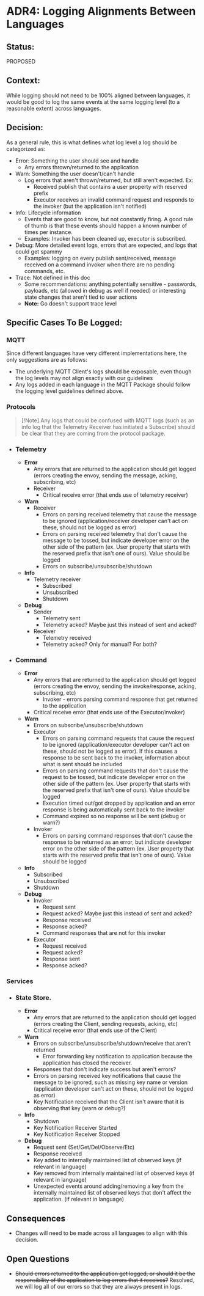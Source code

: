 # ADR4: Logging Alignments Between Languages

## Status: 

PROPOSED

## Context: 

While logging should not need to be 100% aligned between languages, it would be good to log the same events at the same logging level (to a reasonable extent) across languages.

## Decision: 

As a general rule, this is what defines what log level a log should be categorized as:
- Error: Something the user should see and handle
  - Any errors thrown/returned to the application
- Warn: Something the user doesn't/can't handle
  - Log errors that aren't thrown/returned, but still aren't expected. Ex:
    - Received publish that contains a user property with reserved prefix
    - Executor receives an invalid command request and responds to the invoker (but the application isn't notified)  
- Info: Lifecycle information
  - Events that are good to know, but not constantly firing. A good rule of thumb is that these events should happen a known number of times per instance.
  - Examples: Invoker has been cleaned up, executor is subscribed.
- Debug: More detailed event logs, errors that are expected, and logs that could get spammy
  - Examples: logging on every publish sent/received, message received on a command invoker when there are no pending commands, etc.
- Trace: Not defined in this doc
  - Some recommendations: anything potentially sensitive - passwords, payloads, etc (allowed in debug as well if needed) or interesting state changes that aren't tied to user actions
  - **Note:** Go doesn't support trace level

## Specific Cases To Be Logged:
### MQTT

Since different languages have very different implementations here, the only suggestions are as follows:
- The underlying MQTT Client's logs should be exposable, even though the log levels may not align exactly with our guidelines
- Any logs added in each language in the MQTT Package should follow the logging level guidelines defined above.

### Protocols
  > [!Note] Any logs that could be confused with MQTT logs (such as an info log that the Telemetry Receiver has initiated a Subscribe) should be clear that they are coming from the protocol package.

  - ### Telemetry
    - **Error**
      - Any errors that are returned to the application should get logged (errors creating the envoy, sending the message, acking, subscribing, etc)
      - Receiver
        - Critical receive error (that ends use of telemetry receiver)
    - **Warn**
      - Receiver
        - Errors on parsing received telemetry that cause the message to be ignored (application/receiver developer can't act on these, should not be logged as error)
        - Errors on parsing received telemetry that don't cause the message to be tossed, but indicate developer error on the other side of the pattern (ex. User property that starts with the reserved prefix that isn't one of ours). Value should be logged
        - Errors on subscribe/unsubscribe/shutdown
    - **Info**
      - Telemetry receiver
        - Subscribed
        - Unsubscribed
        - Shutdown
    - **Debug**
      - Sender
        - Telemetry sent
        - Telemetry acked? Maybe just this instead of sent and acked?
      - Receiver
        - Telemetry received
        - Telemetry acked? Only for manual? For both?
  - ### Command
    - **Error**
      - Any errors that are returned to the application should get logged (errors creating the envoy, sending the invoke/response, acking, subscribing, etc)
        - Invoker - errors parsing command response that get returned to the application
      - Critical receive error (that ends use of the Executor/invoker)
    - **Warn**
      - Errors on subscribe/unsubscribe/shutdown
      - Executor
        - Errors on parsing command requests that cause the request to be ignored (application/executor developer can't act on these, should not be logged as error). If this causes a response to be sent back to the invoker, information about what is sent should be included
        - Errors on parsing  command requests that don't cause the request to be tossed, but indicate developer error on the other side of the pattern (ex. User property that starts with the reserved prefix that isn't one of ours). Value should be logged
        - Execution timed out/got dropped by application and an error response is being automatically sent back to the invoker
        - Command expired so no response will be sent (debug or warn?)
      - Invoker
        - Errors on parsing  command responses that don't cause the response to be returned as an error, but indicate developer error on the other side of the pattern (ex. User property that starts with the reserved prefix that isn't one of ours). Value should be logged
    - **Info**
      - Subscribed
      - Unsubscribed
      - Shutdown
    - **Debug**
      - Invoker
        - Request sent
        - Request acked? Maybe just this instead of sent and acked?
        - Response received
        - Response acked?
        - Command responses that are not for this invoker
      - Executor
        - Request received
        - Request acked?
        - Response sent
        - Response acked?
  
### Services
- ### State Store.
    - **Error**
      - Any errors that are returned to the application should get logged (errors creating the Client, sending requests, acking, etc)
      - Critical receive error (that ends use of the Client)
    - **Warn**
      - Errors on subscribe/unsubscribe/shutdown/receive that aren't returned
        - Error forwarding key notification to application because the application has closed the receiver.
      - Responses that don't indicate success but aren't errors?
      - Errors on parsing received key notifications that cause the message to be ignored, such as missing key name or version (application developer can't act on these, should not be logged as error)
      - Key Notification received that the Client isn't aware that it is observing that key (warn or debug?)
    - **Info**
      - Shutdown
      - Key Notification Receiver Started
      - Key Notification Receiver Stopped
    - **Debug**
      - Request sent (Set/Get/Del/Observe/Etc)
      - Response received
      - Key added to internally maintained list of observed keys (if relevant in language)
      - Key removed from internally maintained list of observed keys (if relevant in language)
      - Unexpected events around adding/removing a key from the internally maintained list of observed keys that don't affect the application. (if relevant in language)

## Consequences

-   Changes will need to be made across all languages to align with this decision.

## Open Questions

-   ~~Should errors returned to the application get logged, or should it be the responsibility of the application to log errors that it receives?~~ Resolved, we will log all of our errors so that they are always present in logs.
